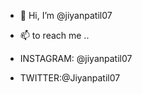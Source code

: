 - 👋 Hi, I’m @jiyanpatil07

- 📫  to reach me ..
- INSTAGRAM: @jiyanpatil07
- TWITTER:@Jiyanpatil07

<!---
jiyanpatil07/jiyanpatil07 is a ✨ special ✨ repository because its `README.md` (this file) appears on your GitHub profile.
You can click the Preview link to take a look at your changes.
--->
